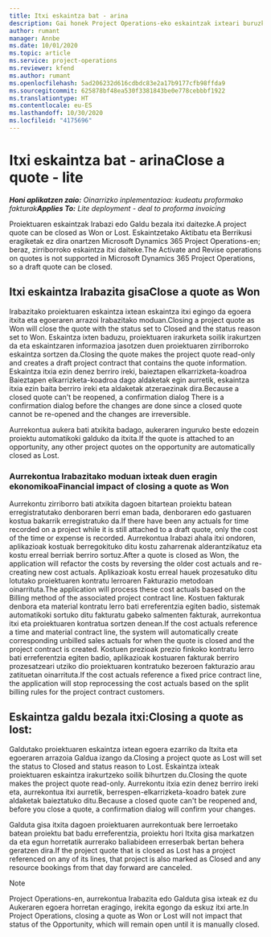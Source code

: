 ```yaml
---
title: Itxi eskaintza bat - arina
description: Gai honek Project Operations-eko eskaintzak ixteari buruzko informazioa ematen du.
author: rumant
manager: Annbe
ms.date: 10/01/2020
ms.topic: article
ms.service: project-operations
ms.reviewer: kfend
ms.author: rumant
ms.openlocfilehash: 5ad206232d616cdbdc83e2a17b9177cfb98ffda9
ms.sourcegitcommit: 625878bf48ea530f3381843be0e778cebbbf1922
ms.translationtype: HT
ms.contentlocale: eu-ES
ms.lasthandoff: 10/30/2020
ms.locfileid: "4175696"
---
```

# <a name="close-a-quote---lite"></a><span data-ttu-id="5d0a2-103">Itxi eskaintza bat - arina</span><span class="sxs-lookup"><span data-stu-id="5d0a2-103">Close a quote - lite</span></span>

<span data-ttu-id="5d0a2-104">_**Honi aplikatzen zaio:** Oinarrizko inplementazioa: kudeatu proformako fakturak_</span><span class="sxs-lookup"><span data-stu-id="5d0a2-104">_**Applies To:** Lite deployment - deal to proforma invoicing_</span></span>

<span data-ttu-id="5d0a2-105">Proiektuaren eskaintzak Irabazi edo Galdu bezala itxi daitezke.</span><span class="sxs-lookup"><span data-stu-id="5d0a2-105">A project quote can be closed as Won or Lost.</span></span> <span data-ttu-id="5d0a2-106">Eskaintzetako Aktibatu eta Berrikusi eragiketak ez dira onartzen Microsoft Dynamics 365 Project Operations-en; beraz, zirriborroko eskaintza itxi daiteke.</span><span class="sxs-lookup"><span data-stu-id="5d0a2-106">The Activate and Revise operations on quotes is not supported in Microsoft Dynamics 365 Project Operations, so a draft quote can be closed.</span></span>

## <a name="close-a-quote-as-won"></a><span data-ttu-id="5d0a2-107">Itxi eskaintza Irabazita gisa</span><span class="sxs-lookup"><span data-stu-id="5d0a2-107">Close a quote as Won</span></span>

<span data-ttu-id="5d0a2-108">Irabazitako proiektuaren eskaintza ixtean eskaintza itxi egingo da egoera itxita eta egoeraren arrazoi Irabazitako moduan.</span><span class="sxs-lookup"><span data-stu-id="5d0a2-108">Closing a project quote as Won will close the quote with the status set to Closed and the status reason set to Won.</span></span> <span data-ttu-id="5d0a2-109">Eskaintza ixten baduzu, proiektuaren irakurketa soilik irakurtzen da eta eskaintzaren informazioa jasotzen duen proiektuaren zirriborroko eskaintza sortzen da.</span><span class="sxs-lookup"><span data-stu-id="5d0a2-109">Closing the quote makes the project quote read-only and creates a draft project contract that contains the quote information.</span></span> <span data-ttu-id="5d0a2-110">Eskaintza itxia ezin denez berriro ireki, baieztapen elkarrizketa-koadroa Baieztapen elkarrizketa-koadroa dago aldaketak egin aurretik, eskaintza itxia ezin baita berriro ireki eta aldaketak atzeraezinak dira.</span><span class="sxs-lookup"><span data-stu-id="5d0a2-110">Because a closed quote can't be reopened, a confirmation dialog There is a confirmation dialog before the changes are done since a closed quote cannot be re-opened and the changes are irreversible.</span></span>

<span data-ttu-id="5d0a2-111">Aurrekontua aukera bati atxikita badago, aukeraren inguruko beste edozein proiektu automatikoki galduko da itxita.</span><span class="sxs-lookup"><span data-stu-id="5d0a2-111">If the quote is attached to an opportunity, any other project quotes on the opportunity are automatically closed as Lost.</span></span>

### <a name="financial-impact-of-closing-a-quote-as-won"></a><span data-ttu-id="5d0a2-112">Aurrekontua Irabazitako moduan ixteak duen eragin ekonomikoa</span><span class="sxs-lookup"><span data-stu-id="5d0a2-112">Financial impact of closing a quote as Won</span></span>

<span data-ttu-id="5d0a2-113">Aurrekontu zirriborro bati atxikita dagoen bitartean proiektu batean erregistratutako denboraren berri eman bada, denboraren edo gastuaren kostua bakarrik erregistratuko da.</span><span class="sxs-lookup"><span data-stu-id="5d0a2-113">If there have been any actuals for time recorded on a project while it is still attached to a draft quote, only the cost of the time or expense is recorded.</span></span> <span data-ttu-id="5d0a2-114">Aurrekontua Irabazi ahala itxi ondoren, aplikazioak kostuak berregokituko ditu kostu zaharrenak alderantzikatuz eta kostu erreal berriak berriro sortuz.</span><span class="sxs-lookup"><span data-stu-id="5d0a2-114">After a quote is closed as Won, the application will refactor the costs by reversing the older cost actuals and re-creating new cost actuals.</span></span> <span data-ttu-id="5d0a2-115">Aplikazioak kostu erreal hauek prozesatuko ditu lotutako proiektuaren kontratu lerroaren Fakturazio metodoan oinarrituta.</span><span class="sxs-lookup"><span data-stu-id="5d0a2-115">The application will process these cost actuals based on the Billing method of the associated project contract line.</span></span> <span data-ttu-id="5d0a2-116">Kostuen fakturak denbora eta material kontratu lerro bati erreferentzia egiten badio, sistemak automatikoki sortuko ditu fakturatu gabeko salmenten fakturak, aurrekontua itxi eta proiektuaren kontratua sortzen denean.</span><span class="sxs-lookup"><span data-stu-id="5d0a2-116">If the cost actuals reference a time and material contract line, the system will automatically create corresponding unbilled sales actuals for when the quote is closed and the project contract is created.</span></span> <span data-ttu-id="5d0a2-117">Kostuen prezioak prezio finkoko kontratu lerro bati erreferentzia egiten badio, aplikazioak kostuaren fakturak berriro prozesatzeari utziko dio proiektuaren kontratuko bezeroen fakturazio arau zatituetan oinarrituta.</span><span class="sxs-lookup"><span data-stu-id="5d0a2-117">If the cost actuals reference a fixed price contract line, the application will stop reprocessing the cost actuals based on the split billing rules for the project contract customers.</span></span>

## <a name="closing-a-quote-as-lost"></a><span data-ttu-id="5d0a2-118">Eskaintza galdu bezala itxi:</span><span class="sxs-lookup"><span data-stu-id="5d0a2-118">Closing a quote as lost:</span></span>

<span data-ttu-id="5d0a2-119">Galdutako proiektuaren eskaintza ixtean egoera ezarriko da Itxita eta egoeraren arrazoia Galdua izango da.</span><span class="sxs-lookup"><span data-stu-id="5d0a2-119">Closing a project quote as Lost will set the status to Closed and status reason to Lost.</span></span> <span data-ttu-id="5d0a2-120">Eskaintza ixteak proiektuaren eskaintza irakurtzeko soilik bihurtzen du.</span><span class="sxs-lookup"><span data-stu-id="5d0a2-120">Closing the quote makes the project quote read-only.</span></span> <span data-ttu-id="5d0a2-121">Aurrekontu itxia ezin denez berriro ireki eta, aurrekontua itxi aurretik, berrespen-elkarrizketa-koadro batek zure aldaketak baieztatuko ditu.</span><span class="sxs-lookup"><span data-stu-id="5d0a2-121">Because a closed quote can't be reopened and, before you close a quote, a confirmation dialog will confirm your changes.</span></span>

<span data-ttu-id="5d0a2-122">Galduta gisa itxita dagoen proiektuaren aurrekontuak bere lerroetako batean proiektu bat badu erreferentzia, proiektu hori Itxita gisa markatzen da eta egun horretatik aurrerako baliabideen erreserbak bertan behera geratzen dira.</span><span class="sxs-lookup"><span data-stu-id="5d0a2-122">If the project quote that is closed as Lost has a project referenced on any of its lines, that project is also marked as Closed and any resource bookings from that day forward are canceled.</span></span>

> [!NOTE]
> <span data-ttu-id="5d0a2-123">Project Operations-en, aurrekontua Irabazita edo Galduta gisa ixteak ez du Aukeraren egoera horretan eragingo, irekita egongo da eskuz itxi arte.</span><span class="sxs-lookup"><span data-stu-id="5d0a2-123">In Project Operations, closing a quote as Won or Lost will not impact that status of the Opportunity, which will remain open until it is manually closed.</span></span>
